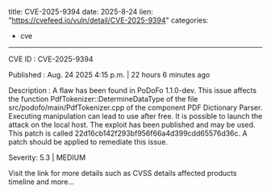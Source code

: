  
title: CVE-2025-9394
date: 2025-8-24
lien: "https://cvefeed.io/vuln/detail/CVE-2025-9394"
categories:
  - cve
---

CVE ID : CVE-2025-9394

Published :  Aug. 24
2025
4:15 p.m. | 22 hours
6 minutes ago

Description : A flaw has been found in PoDoFo 1.1.0-dev. This issue affects the function PdfTokenizer::DetermineDataType of the file src/podofo/main/PdfTokenizer.cpp of the component PDF Dictionary Parser. Executing manipulation can lead to use after free. It is possible to launch the attack on the local host. The exploit has been published and may be used. This patch is called 22d16cb142f293bf956f66a4d399cdd65576d36c. A patch should be applied to remediate this issue.

Severity: 5.3 | MEDIUM

Visit the link for more details
such as CVSS details
affected products
timeline
and more...

